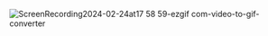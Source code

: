 ![ScreenRecording2024-02-24at17 58 59-ezgif com-video-to-gif-converter](https://github.com/Sheraff/pong-pang/assets/1325721/b7ef43e4-f09a-4797-84aa-f73190fb380d)
